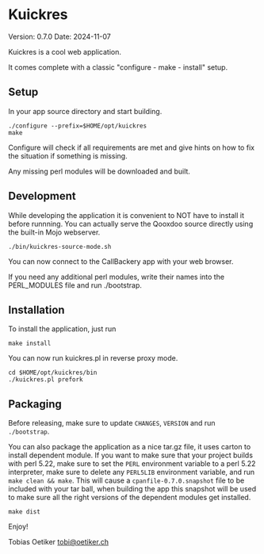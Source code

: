 Kuickres
===========
Version: 0.7.0
Date: 2024-11-07

Kuickres is a cool web application.

It comes complete with a classic "configure - make - install" setup.

Setup
-----
In your app source directory and start building.

```console
./configure --prefix=$HOME/opt/kuickres
make
```

Configure will check if all requirements are met and give
hints on how to fix the situation if something is missing.

Any missing perl modules will be downloaded and built.

Development
-----------

While developing the application it is convenient to NOT have to install it
before runnning. You can actually serve the Qooxdoo source directly
using the built-in Mojo webserver.

```console
./bin/kuickres-source-mode.sh
```

You can now connect to the CallBackery app with your web browser.

If you need any additional perl modules, write their names into the PERL_MODULES
file and run ./bootstrap.

Installation
------------

To install the application, just run

```console
make install
```

You can now run kuickres.pl in reverse proxy mode.

```console
cd $HOME/opt/kuickres/bin
./kuickres.pl prefork
```

Packaging
---------

Before releasing, make sure to update `CHANGES`, `VERSION` and run
`./bootstrap`.

You can also package the application as a nice tar.gz file, it uses carton to
install dependent module. If you want to make sure that your project builds with perl
5.22, make sure to set the `PERL` environment variable to a perl 5.22
interpreter, make sure to delete any `PERL5LIB` environment variable, and run
`make clean && make`. This will cause a `cpanfile-0.7.0.snapshot` file to be included
with your tar ball, when building the app this snapshot will be used to make sure
all the right versions of the dependent modules get installed.

```console
make dist
```

Enjoy!

Tobias Oetiker <tobi@oetiker.ch>
